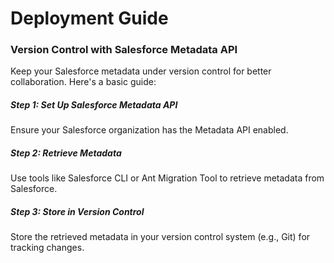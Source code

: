 # Deployment Guide

### Version Control with Salesforce Metadata API

Keep your Salesforce metadata under version control for better collaboration. Here's a basic guide:

##### Step 1: Set Up Salesforce Metadata API
Ensure your Salesforce organization has the Metadata API enabled.

##### Step 2: Retrieve Metadata
Use tools like Salesforce CLI or Ant Migration Tool to retrieve metadata from Salesforce.

##### Step 3: Store in Version Control
Store the retrieved metadata in your version control system (e.g., Git) for tracking changes.
